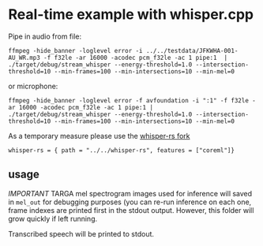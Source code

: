 # Real-time example with whisper.cpp

Pipe in audio from file:

```
ffmpeg -hide_banner -loglevel error -i ../../testdata/JFKWHA-001-AU_WR.mp3 -f f32le -ar 16000 -acodec pcm_f32le -ac 1 pipe:1  | ./target/debug/stream_whisper --energy-threshold=1.0 --intersection-threshold=10 --min-frames=100 --min-intersections=10 --min-mel=0
```

or microphone:

```
ffmpeg -hide_banner -loglevel error -f avfoundation -i ":1" -f f32le -ar 16000 -acodec pcm_f32le -ac 1 pipe:1 | ./target/debug/stream_whisper --energy-threshold=1.0 --intersection-threshold=10 --min-frames=100 --min-intersections=10 --min-mel=0
```

As a temporary measure please use the [whisper-rs
fork](https://github.com/wavey-ai/whisper-rs)

```
whisper-rs = { path = "../../whisper-rs", features = ["coreml"]}
```

## usage

*IMPORTANT* TARGA mel spectrogram images used for inference will saved in
`mel_out` for debugging purposes (you can re-run inference on each one,
frame indexes are printed first in the stdout output. However, this folder
will grow quickly if left running.

Transcribed speech will be printed to stdout.
